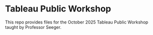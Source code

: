 # Tableau Public Workshop 
This repo provides files for the October 2025 Tableau Public Workshop taught by Professor Seeger.
